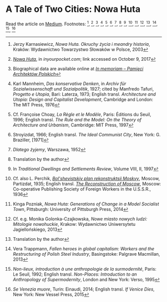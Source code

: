 A Tale of Two Cities: Nowa Huta
===

Read the article on [Medium](https://medium.com/@robertoreale/a-tale-of-two-cities-nowa-huta-e9bbbdcb90a2). Footnotes: [^1], [^2], [^3], [^4], [^5], [^6], [^7], [^8], [^9], [^10], [^11], [^12], [^13], [^14], [^15], [^16]

[^1]: Jerzy Karnasiewicz, _Nowa Huta. Okruchy życia i meandry historia_, Kraków: Wydawnictwo Towarzystwo Słowaków w Polsce, 2003

[^2]: [_Nowa Huta_](https://www.inyourpocket.com/krakow/Nowa-Huta_73840f), in _inyourpocket.com_; link accessed on October 9, 2017

[^3]: Biographical data are available online at [_In memoriam – Pamięci Architektów Polskich_](http://www.inmemoriam.architektsarp.pl/)

[^4]: Karl Mannheim, _Das konservative Denken_, in _Archiv für Sozialwissenschaft und Sozialpolitik_, 1927; cited by Manfredo Tafuri, _Progetto e Utopia_, Bari: Laterza, 1973; English transl. _Architecture and Utopia: Design and Capitalist Development_, Cambridge and London: The MIT Press, 1976

[^5]: Cf. Françoise Choay, _La Règle et le Modèle_, Paris: Éditions du Seuil, 1996; English transl. _The Rule and the Model: On the Theory of Architecture and Urbanism_, Cambridge: MIT Press, 1997

[^6]: Stroyizdat, 1966; English transl. _The Ideal Communist City_, New York: G. Braziller, [1971]

[^7]: _Dlatego żyjemy_, Warszawa, 1952

[^8]: Translation by the author

[^9]: In _Traditional Dwellings and Settlements Review_, Volume VIII, II, 1997

[^10]: Cf. also L. Perchik, [_Bol'shevistskiy plan rekonstruktsii Moskvy_](http://tehne.com/library/perchik-l-bolshevistskiy-plan-rekonstrukcii-moskvy-moskva-1935), Moscow, Partizdat, 1935; English transl. [_The Reconstruction of Moscow_](http://tehne.com/library/perchik-l-reconstruction-moscow-moscow-1936), Moscow: Co-operative Publishing Society of Foreign Workers in the U.S.S.R., 1936

[^11]: Kinga Pozniak, _Nowa Huta: Generations of Change in a Model Socialist Town_, Pittsburgh: University of Pittsburgh Press, 2014

[^12]: Cf. e.g. Monika Golonka-Czajkowska, _Nowe miasto nowych ludzi: Mitologie nowohuckie_, Krakow: Wydawnictwo Uniwersytetu Jagiellońskiego, 2013

[^13]: Translation by the author

[^14]: Vera Trappmann, _Fallen heroes in global capitalism: Workers and the Restructuring of Polish Steel Industry_, Basingstoke: Palgrave Macmillan, 2013

[^15]: _Non-lieux, introduction à une anthropologie de la surmodernité_, Paris: Le Seuil, 1992; English transl. _Non-Places: Introduction to an Anthropology of Supermodernity_, London and New York: Verso, 1995

[^16]: _Se Venezia muore_, Turin: Einaudi, 2014; English transl. _If Venice Dies_, New York: New Vessel Press, 2015
